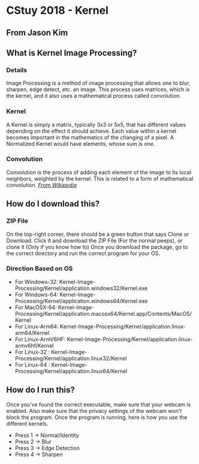 # CStuy 2018 - Kernel
## From Jason Kim

## What is Kernel Image Processing?
### Details
Image Processing is a method of image processing that allows one to blur, sharpen, edge detect, etc. an image. This process uses matrices, which is the kernel, and it also uses a mathematical process called convolution.
### Kernel
A Kernel is simply a matrix, typically 3x3 or 5x5, that has different values depending on the effect it should achieve. Each value within a kernel becomes important in the mathematics of the changing of a pixel. A Normalized Kernel would have elements, whose sum is one.
### Convolution
Convolution is the process of adding each element of the image to its local neighbors, weighted by the kernel. This is related to a form of mathematical convolution. [*From Wikipedia*](https://en.wikipedia.org/wiki/Kernel_(image_processing))

## How do I download this?
### ZIP File
On the top-right corner, there should be a green button that says Clone or Download. Click it and download the ZIP File (For the normal peeps), or clone it (Only if you know how to)
Once you download the package, go to the correct directory and run the correct program for your OS.
### Direction Based on OS
- For Windows-32: Kernel-Image-Processing/Kernel/application.windows32/Kernel.exe
- For Windows-64: Kernel-Image-Processing/Kernel/application.windows64/Kernel.exe
- For MacOSX-64: Kernel-Image-Processing/Kernel/application.macosx64/Kernel.app/Contents/MacOS/Kernel
- For Linux-Arm64: Kernel-Image-Processing/Kernel/application.linux-arm64/Kernel
- For Linux-ArmV6HF: Kernel-Image-Processing/Kernel/application.linux-armv6hf/Kernel
- For Linux-32 : Kernel-Image-Processing/Kernel/application.linux32/Kernel
- For Linux-64 : Kernel-Image-Processing/Kernel/application.linux64/Kernel

## How do I run this?
Once you've found the correct executable, make sure that your webcam is enabled. Also make sure that the privacy settings of the webcam won't block the program. Once the program is running, here is how you use the different kernels.
- Press 1 -> Normal/Identity
- Press 2 -> Blur
- Press 3 -> Edge Detection
- Press 4 -> Sharpen
